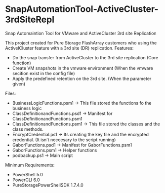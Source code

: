 # SnapAutomationTool-ActiveCluster-3rdSiteRepl

Snap Automaintion Tool for VMware and ActiveCluster 3rd site Replication



This project created for Pure Storage FlashArray customers who using the ActivelCluster feature with a 3rd site (DR) replication. 
Features:
 - Do the snap transfer from ActiveCluster to the 3rd site replication (Core function)
 - Create VM snapshots in the vmware environment (When the vmware secition exist in the config file)
 - Apply the predefined retention on the 3rd site. (When the parameter given)

Files:
 - BusinessLogicFunctions.psm1  -> This file stored the functions fo the business logic
 - ClassDefinitionandFunctions.psd1  -> Manifest for ClassDefinitionandFunctions.psm1
 - ClassDefinitionandFunctions.psm1  -> This file stored the classes and the class methods.
 - EncryptCredential.ps1  -> Its creating the key file and the encrypted credential. (It isn't neccesary to the script running)
 - GaborFunctions.psd1  -> Manifest for GaborFunctions.psm1
 - GaborFunctions.psm1  -> Helper functions
 - podbackup.ps1  -> Main script

Minimum Requirements:
 - PowerShell 5.0
 - PowerCLI 6.0
 - PureStoragePowerShellSDK 1.7.4.0
